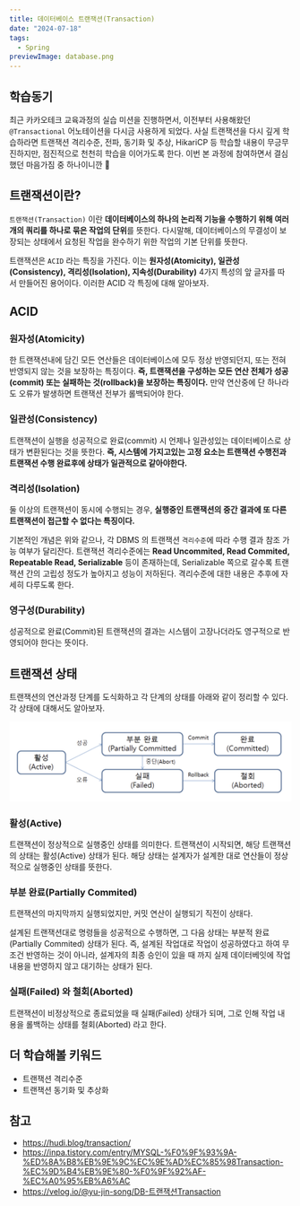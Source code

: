 ```yaml
---
title: 데이터베이스 트랜잭션(Transaction)
date: "2024-07-18"
tags:
  - Spring
previewImage: database.png
---
```


## 학습동기

최근 카카오테크 교육과정의 실습 미션을 진행하면서, 이전부터 사용해왔던 `@Transactional` 어노테이션을 다시금 사용하게 되었다. 사실 트랜잭션을 다시 깊게 학습하라면 트랜잭션 격리수준, 전파, 동기화 및 추상, HikariCP 등 학습할 내용이 무긍무진하지만, 점진적으로 천천히 학습을 이어가도록 한다. 이번 본 과정에 참여하면서 결심했던 마음가짐 중 하나이니깐 🙂

## 트랜잭션이란?

`트랜잭션(Transaction)` 이란 **데이터베이스의 하나의 논리적 기능을 수행하기 위해 여러개의 쿼리를 하나로 묶은 작업의 단위**를 뜻한다. 다시말해, 데이터베이스의 무결성이 보장되는 상태에서 요청된 작업을 완수하기 위한 작업의 기본 단위를 뜻한다.

트랜잭션은 `ACID` 라는 특징을 가진다. 이는 **원자성(Atomicity), 일관성(Consistency), 격리성(Isolation), 지속성(Durability)** 4가지 특성의 앞 글자를 따서 만들어진 용어이다. 이러한 ACID 각 특징에 대해 알아보자.

## ACID

### 원자성(Atomicity)

한 트랜잭션내에 담긴 모든 연산들은 데이터베이스에 모두 정상 반영되던지, 또는 전혀 반영되지 않는 것을 보장하는 특징이다. **즉, 트랜잭션을 구성하는 모든 연산 전체가 성공(commit) 또는 실패하는 것(rollback)을 보장하는 특징이다.** 만약 연산중에 단 하나라도 오류가 발생하면 트랜잭션 전부가 롤백되어야 한다.

### 일관성(Consistency)

트랜잭션이 실행을 성공적으로 완료(commit) 시 언제나 일관성있는 데이터베이스로 상태가 변환된다는 것을 뜻한다. **즉, 시스템에 가지고있는 고정 요소는 트랜잭션 수행전과 트랜잭션 수행 완료후에 상태가 일관적으로 같아야한다.**

### 격리성(Isolation)

둘 이상의 트랜잭션이 동시에 수행되는 경우, **실행중인 트랜잭션의 중간 결과에 또 다른 트랜잭션이 접근할 수 없다는 특징이다.** 

기본적인 개념은 위와 같으나, 각 DBMS 의 트랜잭션 `격리수준`에 따라 수행 결과 참조 가능 여부가 달리잔다. 트랜잭션 격리수준에는 **Read Uncommited, Read Commited, Repeatable Read, Serializable** 등이 존재하는데, Serializable 쪽으로 갈수록 트랜잭션 간의 고립성 정도가 높아지고 성능이 저하된다. 격리수준에 대한 내용은 추후에 자세히 다루도록 한다.

### 영구성(Durability)

성공적으로 완료(Commit)된 트랜잭션의 결과는 시스템이 고장나더라도 영구적으로 반영되어야 한다는 뜻이다.

## 트랜잭션 상태

트랜잭션의 연산과정 단계를 도식화하고 각 단계의 상태를 아래와 같이 정리할 수 있다. 각 상태에 대해서도 알아보자.

![alt text](image.png)

### 활성(Active)

트랜잭션이 정상적으로 실행중인 상태를 의미한다. 트랜잭션이 시작되면, 해당 트랜잭션의 상태는 활성(Active) 상태가 된다. 해당 상태는 설계자가 설계한 대로 연산들이 정상적으로 실행중인 상태를 뜻한다.

### 부분 완료(Partially Commited)

트랜잭션의 마지막까지 실행되었지만, 커밋 연산이 실행되기 직전이 상태다. 

설계된 트랜잭션대로 명령들을 성공적으로 수행하면, 그 다음 상태는 부분적 완료(Partially Commited) 상태가 된다. 즉, 설계된 작업대로 작업이 성공하였다고 하여 무조건 반영하는 것이 아니라, 설계자의 최종 승인이 있을 때 까지 실제 데이터베잇에 작업 내용을 반영하지 않고 대기하는 상태가 된다.

### 실패(Failed) 와 철회(Aborted)

트랜잭션이 비정상적으로 종료되었을 때 실패(Failed) 상태가 되며, 그로 인해 작업 내용을 롤백하는 상태를 철회(Aborted) 라고 한다.


## 더 학습해볼 키워드

- 트랜잭션 격리수준
- 트랜잭션 동기화 및 추상화

## 참고

- https://hudi.blog/transaction/
- https://inpa.tistory.com/entry/MYSQL-%F0%9F%93%9A-%ED%8A%B8%EB%9E%9C%EC%9E%AD%EC%85%98Transaction-%EC%9D%B4%EB%9E%80-%F0%9F%92%AF-%EC%A0%95%EB%A6%AC
- https://velog.io/@yu-jin-song/DB-트랜잭션Transaction